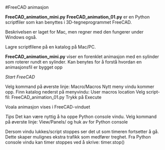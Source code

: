 #FreeCAD animasjon

**FreeCAD_animation_mini.py**
**FreeCAD_animation_01.py**
er en Python scriptfiler som kan benyttes i 3D-tegneprogrammet FreeCAD.

Beskrivelsen er laget for Mac, men regner med den fungerer under Windows også.

Lagre scriptfilene på en katalog på Mac/PC.

**FreeCAD_animation_mini.py**
viser en forenklet animasjon med en sylinder som roterer rundt en sylinder.
Kan benytes for å forstå hvordan en animasjonsfil er bygget opp 


*Start FreeCAD*

Velg kommand på øverste linje: Macro/Macros
Nytt meny vindu kommer opp.
Finn katalog nederst på menyvindu: User macros location
Velg script-fil: FreeCAD_animation_01.py
Trykk på Execute

Voala animasjon vises i FreeCAD-vinduet

*Tips*
Det kan være nyttig å ha oppe Python console vindu.
Velg kommand på øverste linje: View/Panels/
og huk av for Python console

Dersom vindu lukkes/script stoppes ser det ut som timeren fortsetter å gå.
Dette skaper mulignes ekstra trafikk som medfører treghet.
Fra Python console vindu kan timer stoppes ved å skrive: timer.stop()

